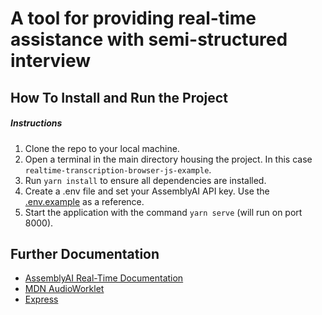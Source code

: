 # A tool for providing real-time assistance with semi-structured interview

## How To Install and Run the Project

##### Instructions

1. Clone the repo to your local machine.
2. Open a terminal in the main directory housing the project. In this case `realtime-transcription-browser-js-example`.
3. Run `yarn install` to ensure all dependencies are installed.
4. Create a .env file and set your AssemblyAI API key. Use the [.env.example](./.env) as a reference.
5. Start the application with the command `yarn serve` (will run on port 8000).

## Further Documentation

- [AssemblyAI Real-Time Documentation](https://www.assemblyai.com/docs/speech-to-text/real-time)
- [MDN AudioWorklet](https://developer.mozilla.org/en-US/docs/Web/API/Web_Audio_API/Using_AudioWorklet)
- [Express](https://expressjs.com/)

